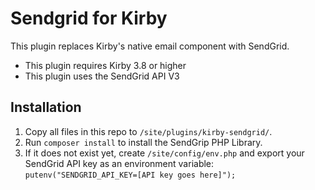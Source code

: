 # Sendgrid for Kirby
This plugin replaces Kirby's native email component with SendGrid.

- This plugin requires Kirby 3.8 or higher
- This plugin uses the SendGrid API V3

## Installation
1. Copy all files in this repo to `/site/plugins/kirby-sendgrid/`.
2. Run `composer install` to install the SendGrip PHP Library.
3. If it does not exist yet, create `/site/config/env.php` and export your 
SendGrid API key as an environment variable: 
`putenv("SENDGRID_API_KEY=[API key goes here]");`
